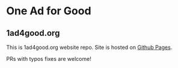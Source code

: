 # One Ad for Good 

## 1ad4good.org 

This is 1ad4good.org website repo. Site is hosted on [Github Pages](http://pages.github.com). 

PRs with typos fixes are welcome!
